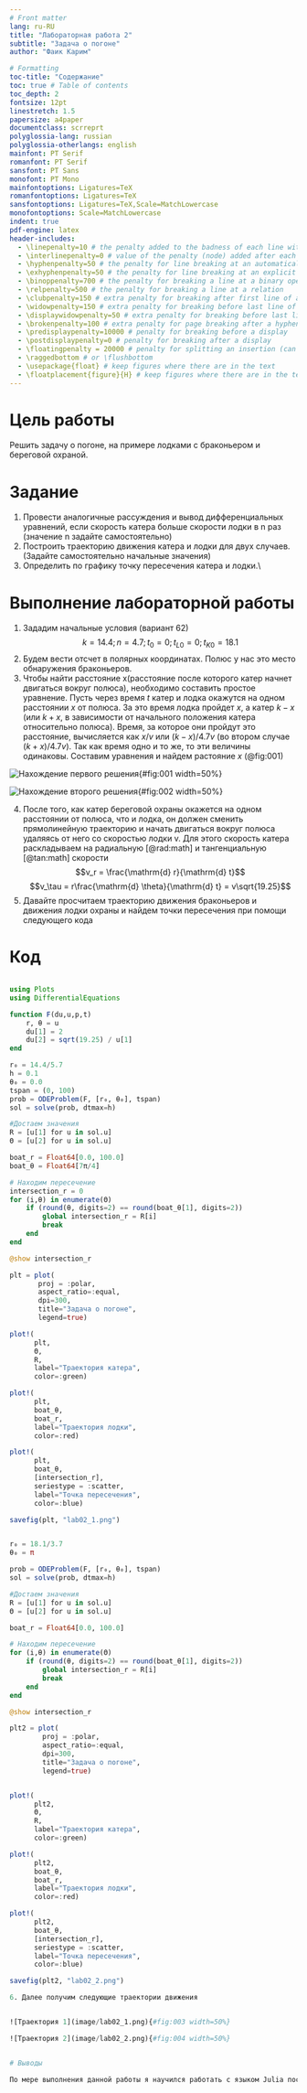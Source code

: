 ```yaml
---
# Front matter
lang: ru-RU
title: "Лабораторная работа 2"
subtitle: "Задача о погоне"
author: "Фаик Карим"

# Formatting
toc-title: "Содержание"
toc: true # Table of contents
toc_depth: 2
fontsize: 12pt
linestretch: 1.5
papersize: a4paper
documentclass: scrreprt
polyglossia-lang: russian
polyglossia-otherlangs: english
mainfont: PT Serif
romanfont: PT Serif
sansfont: PT Sans
monofont: PT Mono
mainfontoptions: Ligatures=TeX
romanfontoptions: Ligatures=TeX
sansfontoptions: Ligatures=TeX,Scale=MatchLowercase
monofontoptions: Scale=MatchLowercase
indent: true
pdf-engine: latex
header-includes:
  - \linepenalty=10 # the penalty added to the badness of each line within a paragraph (no associated penalty node) Increasing the value makes tex try to have fewer lines in the paragraph.
  - \interlinepenalty=0 # value of the penalty (node) added after each line of a paragraph.
  - \hyphenpenalty=50 # the penalty for line breaking at an automatically inserted hyphen
  - \exhyphenpenalty=50 # the penalty for line breaking at an explicit hyphen
  - \binoppenalty=700 # the penalty for breaking a line at a binary operator
  - \relpenalty=500 # the penalty for breaking a line at a relation
  - \clubpenalty=150 # extra penalty for breaking after first line of a paragraph
  - \widowpenalty=150 # extra penalty for breaking before last line of a paragraph
  - \displaywidowpenalty=50 # extra penalty for breaking before last line before a display math
  - \brokenpenalty=100 # extra penalty for page breaking after a hyphenated line
  - \predisplaypenalty=10000 # penalty for breaking before a display
  - \postdisplaypenalty=0 # penalty for breaking after a display
  - \floatingpenalty = 20000 # penalty for splitting an insertion (can only be split footnote in standard LaTeX)
  - \raggedbottom # or \flushbottom
  - \usepackage{float} # keep figures where there are in the text
  - \floatplacement{figure}{H} # keep figures where there are in the text
---
```



# Цель работы

Решить задачу о погоне, на примере лодками с браконьером и береговой охраной.


# Задание

1. Провести аналогичные рассуждения и вывод дифференциальных уравнений, если скорость катера больше скорости лодки в n раз (значение n задайте самостоятельно)
2. Построить траекторию движения катера и лодки для двух случаев. (Задайте самостоятельно начальные значения)
3. Определить по графику точку пересечения катера и лодки.\


# Выполнение лабораторной работы

1. Зададим начальные условия (вариант 62)
$$ k = 14.4; n = 4.7; t_{0}=0; t_{L0}=0; t_{K0}=18.1 $$
2. Будем вести отсчет в полярных координатах. Полюс у нас это место обнаружения браконьеров.
3. Чтобы найти расстояние x(расстояние после которого катер начнет двигаться вокруг полюса), необходимо составить простое уравнение. Пусть через время $t$ катер и лодка окажутся на одном расстоянии $x$ от полюса. За это время лодка пройдет $x$, а катер $k-x$ (или $k+x$, в зависимости от начального положения катера относительно полюса). Время, за которое они пройдут это расстояние, вычисляется как $x/v$ или $(k-x) / 4.7v$ (во втором случае $(k+x) / 4.7v$). Так как время одно и то же, то эти величины одинаковы. Составим уравнения и найдем растояние $x$ (@fig:001)

![Нахождение первого решения](image/111.png){#fig:001 width=50%}

![Нахождение второго решения](image/2.png){#fig:002 width=50%}

4. После того, как катер береговой охраны окажется на одном расстоянии от полюса, что и лодка, он должен сменить прямолинейную траекторию и начать двигаться вокруг полюса удаляясь от него со скоростью лодки v.
Для этого скорость катера раскладываем на радиальную [@rad:math] и тангенциальную [@tan:math] скорости
$$v_r = \frac{\mathrm{d} r}{\mathrm{d} t}$$ 
$$v_\tau = r\frac{\mathrm{d} \theta}{\mathrm{d} t} = v\sqrt{19.25}$$
5. Давайте просчитаем траекторию движения браконьеров и движения лодки охраны и найдем точки пересечения при помощи следующего кода

# Код
```julia

using Plots
using DifferentialEquations

function F(du,u,p,t)
	r, θ = u
	du[1] = 2
	du[2] = sqrt(19.25) / u[1]
end

r₀ = 14.4/5.7
h = 0.1
θ₀ = 0.0
tspan = (0, 100)
prob = ODEProblem(F, [r₀, θ₀], tspan)
sol = solve(prob, dtmax=h)

#Достаем значения
R = [u[1] for u in sol.u]
Θ = [u[2] for u in sol.u]

boat_r = Float64[0.0, 100.0]
boat_θ = Float64[7π/4]

# Находим пересечение
intersection_r = 0
for (i,θ) in enumerate(Θ)
	if (round(θ, digits=2) == round(boat_θ[1], digits=2))
		global intersection_r = R[i]
		break
	end
end

@show intersection_r

plt = plot(
	   proj = :polar,
	   aspect_ratio=:equal,
	   dpi=300,
	   title="Задача о погоне",
	   legend=true)

plot!(
      plt,
      Θ,
      R,
      label="Траектория катера",
      color=:green)

plot!(
      plt,
      boat_θ,
      boat_r,
      label="Траектория лодки",
      color=:red)

plot!(
      plt,
      boat_θ,
      [intersection_r],
      seriestype = :scatter,
      label="Точка пересечения",
      color=:blue)

savefig(plt, "lab02_1.png")


r₀ = 18.1/3.7
θ₀ = π

prob = ODEProblem(F, [r₀, θ₀], tspan)
sol = solve(prob, dtmax=h)

#Достаем значения
R = [u[1] for u in sol.u]
Θ = [u[2] for u in sol.u]

boat_r = Float64[0.0, 100.0]

# Находим пересечение
for (i,θ) in enumerate(Θ)
	if (round(θ, digits=2) == round(boat_θ[1], digits=2))
		global intersection_r = R[i]
		break
	end
end

@show intersection_r

plt2 = plot(
	    proj = :polar,
	    aspect_ratio=:equal,
	    dpi=300,
	    title="Задача о погоне",
	    legend=true)


plot!(
      plt2,
      Θ,
      R,
      label="Траектория катера",
      color=:green)

plot!(
      plt2,
      boat_θ,
      boat_r,
      label="Траектория лодки",
      color=:red)

plot!(
      plt2,
      boat_θ,
      [intersection_r],
      seriestype = :scatter,
      label="Точка пересечения",
      color=:blue)

savefig(plt2, "lab02_2.png")

6. Далее получим следующие траектории движения


![Траектория 1](image/lab02_1.png){#fig:003 width=50%}

![Траектория 2](image/lab02_2.png){#fig:004 width=50%}


# Выводы

По мере выполнения данной работы я научился работать с языком Julia посредством решения задачи о погоне на примере лодки с браконьерами и береговой охраны